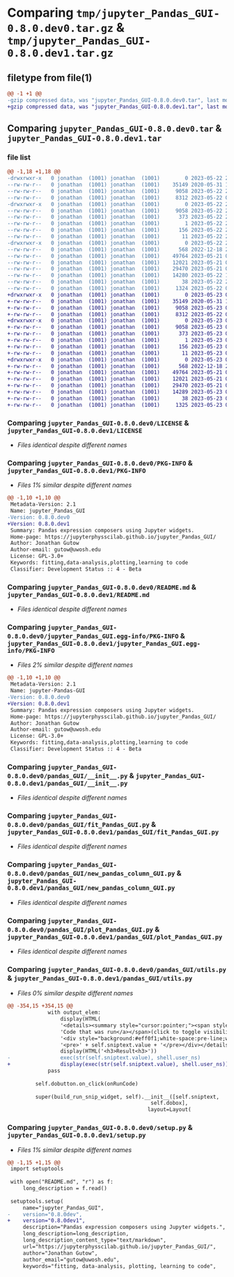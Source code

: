 # Comparing `tmp/jupyter_Pandas_GUI-0.8.0.dev0.tar.gz` & `tmp/jupyter_Pandas_GUI-0.8.0.dev1.tar.gz`

## filetype from file(1)

```diff
@@ -1 +1 @@
-gzip compressed data, was "jupyter_Pandas_GUI-0.8.0.dev0.tar", last modified: Mon May 22 20:04:23 2023, max compression
+gzip compressed data, was "jupyter_Pandas_GUI-0.8.0.dev1.tar", last modified: Tue May 23 00:47:05 2023, max compression
```

## Comparing `jupyter_Pandas_GUI-0.8.0.dev0.tar` & `jupyter_Pandas_GUI-0.8.0.dev1.tar`

### file list

```diff
@@ -1,18 +1,18 @@
-drwxrwxr-x   0 jonathan  (1001) jonathan  (1001)        0 2023-05-22 20:04:23.658833 jupyter_Pandas_GUI-0.8.0.dev0/
--rw-rw-r--   0 jonathan  (1001) jonathan  (1001)    35149 2020-05-31 15:03:56.000000 jupyter_Pandas_GUI-0.8.0.dev0/LICENSE
--rw-rw-r--   0 jonathan  (1001) jonathan  (1001)     9058 2023-05-22 20:04:23.658833 jupyter_Pandas_GUI-0.8.0.dev0/PKG-INFO
--rw-rw-r--   0 jonathan  (1001) jonathan  (1001)     8312 2023-05-22 02:01:29.000000 jupyter_Pandas_GUI-0.8.0.dev0/README.md
-drwxrwxr-x   0 jonathan  (1001) jonathan  (1001)        0 2023-05-22 20:04:23.658833 jupyter_Pandas_GUI-0.8.0.dev0/jupyter_Pandas_GUI.egg-info/
--rw-rw-r--   0 jonathan  (1001) jonathan  (1001)     9058 2023-05-22 20:04:23.000000 jupyter_Pandas_GUI-0.8.0.dev0/jupyter_Pandas_GUI.egg-info/PKG-INFO
--rw-rw-r--   0 jonathan  (1001) jonathan  (1001)      373 2023-05-22 20:04:23.000000 jupyter_Pandas_GUI-0.8.0.dev0/jupyter_Pandas_GUI.egg-info/SOURCES.txt
--rw-rw-r--   0 jonathan  (1001) jonathan  (1001)        1 2023-05-22 20:04:23.000000 jupyter_Pandas_GUI-0.8.0.dev0/jupyter_Pandas_GUI.egg-info/dependency_links.txt
--rw-rw-r--   0 jonathan  (1001) jonathan  (1001)      156 2023-05-22 20:04:23.000000 jupyter_Pandas_GUI-0.8.0.dev0/jupyter_Pandas_GUI.egg-info/requires.txt
--rw-rw-r--   0 jonathan  (1001) jonathan  (1001)       11 2023-05-22 20:04:23.000000 jupyter_Pandas_GUI-0.8.0.dev0/jupyter_Pandas_GUI.egg-info/top_level.txt
-drwxrwxr-x   0 jonathan  (1001) jonathan  (1001)        0 2023-05-22 20:04:23.658833 jupyter_Pandas_GUI-0.8.0.dev0/pandas_GUI/
--rw-rw-r--   0 jonathan  (1001) jonathan  (1001)      568 2022-12-18 21:05:47.000000 jupyter_Pandas_GUI-0.8.0.dev0/pandas_GUI/__init__.py
--rw-rw-r--   0 jonathan  (1001) jonathan  (1001)    49764 2023-05-21 02:08:14.000000 jupyter_Pandas_GUI-0.8.0.dev0/pandas_GUI/fit_Pandas_GUI.py
--rw-rw-r--   0 jonathan  (1001) jonathan  (1001)    12021 2023-05-21 02:08:14.000000 jupyter_Pandas_GUI-0.8.0.dev0/pandas_GUI/new_pandas_column_GUI.py
--rw-rw-r--   0 jonathan  (1001) jonathan  (1001)    29470 2023-05-21 02:08:14.000000 jupyter_Pandas_GUI-0.8.0.dev0/pandas_GUI/plot_Pandas_GUI.py
--rw-rw-r--   0 jonathan  (1001) jonathan  (1001)    14280 2023-05-22 19:12:16.000000 jupyter_Pandas_GUI-0.8.0.dev0/pandas_GUI/utils.py
--rw-rw-r--   0 jonathan  (1001) jonathan  (1001)       38 2023-05-22 20:04:23.658833 jupyter_Pandas_GUI-0.8.0.dev0/setup.cfg
--rw-rw-r--   0 jonathan  (1001) jonathan  (1001)     1324 2023-05-22 02:01:29.000000 jupyter_Pandas_GUI-0.8.0.dev0/setup.py
+drwxrwxr-x   0 jonathan  (1001) jonathan  (1001)        0 2023-05-23 00:47:05.629321 jupyter_Pandas_GUI-0.8.0.dev1/
+-rw-rw-r--   0 jonathan  (1001) jonathan  (1001)    35149 2020-05-31 15:03:56.000000 jupyter_Pandas_GUI-0.8.0.dev1/LICENSE
+-rw-rw-r--   0 jonathan  (1001) jonathan  (1001)     9058 2023-05-23 00:47:05.629321 jupyter_Pandas_GUI-0.8.0.dev1/PKG-INFO
+-rw-rw-r--   0 jonathan  (1001) jonathan  (1001)     8312 2023-05-22 02:01:29.000000 jupyter_Pandas_GUI-0.8.0.dev1/README.md
+drwxrwxr-x   0 jonathan  (1001) jonathan  (1001)        0 2023-05-23 00:47:05.625321 jupyter_Pandas_GUI-0.8.0.dev1/jupyter_Pandas_GUI.egg-info/
+-rw-rw-r--   0 jonathan  (1001) jonathan  (1001)     9058 2023-05-23 00:47:05.000000 jupyter_Pandas_GUI-0.8.0.dev1/jupyter_Pandas_GUI.egg-info/PKG-INFO
+-rw-rw-r--   0 jonathan  (1001) jonathan  (1001)      373 2023-05-23 00:47:05.000000 jupyter_Pandas_GUI-0.8.0.dev1/jupyter_Pandas_GUI.egg-info/SOURCES.txt
+-rw-rw-r--   0 jonathan  (1001) jonathan  (1001)        1 2023-05-23 00:47:05.000000 jupyter_Pandas_GUI-0.8.0.dev1/jupyter_Pandas_GUI.egg-info/dependency_links.txt
+-rw-rw-r--   0 jonathan  (1001) jonathan  (1001)      156 2023-05-23 00:47:05.000000 jupyter_Pandas_GUI-0.8.0.dev1/jupyter_Pandas_GUI.egg-info/requires.txt
+-rw-rw-r--   0 jonathan  (1001) jonathan  (1001)       11 2023-05-23 00:47:05.000000 jupyter_Pandas_GUI-0.8.0.dev1/jupyter_Pandas_GUI.egg-info/top_level.txt
+drwxrwxr-x   0 jonathan  (1001) jonathan  (1001)        0 2023-05-23 00:47:05.629321 jupyter_Pandas_GUI-0.8.0.dev1/pandas_GUI/
+-rw-rw-r--   0 jonathan  (1001) jonathan  (1001)      568 2022-12-18 21:05:47.000000 jupyter_Pandas_GUI-0.8.0.dev1/pandas_GUI/__init__.py
+-rw-rw-r--   0 jonathan  (1001) jonathan  (1001)    49764 2023-05-21 02:08:14.000000 jupyter_Pandas_GUI-0.8.0.dev1/pandas_GUI/fit_Pandas_GUI.py
+-rw-rw-r--   0 jonathan  (1001) jonathan  (1001)    12021 2023-05-21 02:08:14.000000 jupyter_Pandas_GUI-0.8.0.dev1/pandas_GUI/new_pandas_column_GUI.py
+-rw-rw-r--   0 jonathan  (1001) jonathan  (1001)    29470 2023-05-21 02:08:14.000000 jupyter_Pandas_GUI-0.8.0.dev1/pandas_GUI/plot_Pandas_GUI.py
+-rw-rw-r--   0 jonathan  (1001) jonathan  (1001)    14289 2023-05-23 00:40:05.000000 jupyter_Pandas_GUI-0.8.0.dev1/pandas_GUI/utils.py
+-rw-rw-r--   0 jonathan  (1001) jonathan  (1001)       38 2023-05-23 00:47:05.629321 jupyter_Pandas_GUI-0.8.0.dev1/setup.cfg
+-rw-rw-r--   0 jonathan  (1001) jonathan  (1001)     1325 2023-05-23 00:46:37.000000 jupyter_Pandas_GUI-0.8.0.dev1/setup.py
```

### Comparing `jupyter_Pandas_GUI-0.8.0.dev0/LICENSE` & `jupyter_Pandas_GUI-0.8.0.dev1/LICENSE`

 * *Files identical despite different names*

### Comparing `jupyter_Pandas_GUI-0.8.0.dev0/PKG-INFO` & `jupyter_Pandas_GUI-0.8.0.dev1/PKG-INFO`

 * *Files 1% similar despite different names*

```diff
@@ -1,10 +1,10 @@
 Metadata-Version: 2.1
 Name: jupyter_Pandas_GUI
-Version: 0.8.0.dev0
+Version: 0.8.0.dev1
 Summary: Pandas expression composers using Jupyter widgets.
 Home-page: https://jupyterphysscilab.github.io/jupyter_Pandas_GUI/
 Author: Jonathan Gutow
 Author-email: gutow@uwosh.edu
 License: GPL-3.0+
 Keywords: fitting,data-analysis,plotting,learning to code
 Classifier: Development Status :: 4 - Beta
```

### Comparing `jupyter_Pandas_GUI-0.8.0.dev0/README.md` & `jupyter_Pandas_GUI-0.8.0.dev1/README.md`

 * *Files identical despite different names*

### Comparing `jupyter_Pandas_GUI-0.8.0.dev0/jupyter_Pandas_GUI.egg-info/PKG-INFO` & `jupyter_Pandas_GUI-0.8.0.dev1/jupyter_Pandas_GUI.egg-info/PKG-INFO`

 * *Files 2% similar despite different names*

```diff
@@ -1,10 +1,10 @@
 Metadata-Version: 2.1
 Name: jupyter-Pandas-GUI
-Version: 0.8.0.dev0
+Version: 0.8.0.dev1
 Summary: Pandas expression composers using Jupyter widgets.
 Home-page: https://jupyterphysscilab.github.io/jupyter_Pandas_GUI/
 Author: Jonathan Gutow
 Author-email: gutow@uwosh.edu
 License: GPL-3.0+
 Keywords: fitting,data-analysis,plotting,learning to code
 Classifier: Development Status :: 4 - Beta
```

### Comparing `jupyter_Pandas_GUI-0.8.0.dev0/pandas_GUI/__init__.py` & `jupyter_Pandas_GUI-0.8.0.dev1/pandas_GUI/__init__.py`

 * *Files identical despite different names*

### Comparing `jupyter_Pandas_GUI-0.8.0.dev0/pandas_GUI/fit_Pandas_GUI.py` & `jupyter_Pandas_GUI-0.8.0.dev1/pandas_GUI/fit_Pandas_GUI.py`

 * *Files identical despite different names*

### Comparing `jupyter_Pandas_GUI-0.8.0.dev0/pandas_GUI/new_pandas_column_GUI.py` & `jupyter_Pandas_GUI-0.8.0.dev1/pandas_GUI/new_pandas_column_GUI.py`

 * *Files identical despite different names*

### Comparing `jupyter_Pandas_GUI-0.8.0.dev0/pandas_GUI/plot_Pandas_GUI.py` & `jupyter_Pandas_GUI-0.8.0.dev1/pandas_GUI/plot_Pandas_GUI.py`

 * *Files identical despite different names*

### Comparing `jupyter_Pandas_GUI-0.8.0.dev0/pandas_GUI/utils.py` & `jupyter_Pandas_GUI-0.8.0.dev1/pandas_GUI/utils.py`

 * *Files 0% similar despite different names*

```diff
@@ -354,15 +354,15 @@
             with output_elem:
                 display(HTML(
                 '<details><summary style="cursor:pointer;"><span style="font-weight:bold;"><a>' \
                 'Code that was run</a></span>(click to toggle visibility)</summary>' \
                 '<div style="background:#eff0f1;white-space:pre-line;white-space:pre-wrap;">' \
                 '<pre>' + self.sniptext.value + '</pre></div></details>'))
                 display(HTML('<h3>Result<h3>'))
-                exec(str(self.sniptext.value), shell.user_ns)
+                display(exec(str(self.sniptext.value), shell.user_ns))
             pass
 
         self.dobutton.on_click(onRunCode)
 
         super(build_run_snip_widget, self).__init__([self.sniptext,
                                              self.dobox],
                                             layout=Layout(
```

### Comparing `jupyter_Pandas_GUI-0.8.0.dev0/setup.py` & `jupyter_Pandas_GUI-0.8.0.dev1/setup.py`

 * *Files 1% similar despite different names*

```diff
@@ -1,15 +1,15 @@
 import setuptools
 
 with open("README.md", "r") as f:
     long_description = f.read()
 
 setuptools.setup(
     name="jupyter_Pandas_GUI",
-    version="0.8.0dev",
+    version="0.8.0dev1",
     description="Pandas expression composers using Jupyter widgets.",
     long_description=long_description,
     long_description_content_type="text/markdown",
     url="https://jupyterphysscilab.github.io/jupyter_Pandas_GUI/",
     author="Jonathan Gutow",
     author_email="gutow@uwosh.edu",
     keywords="fitting, data-analysis, plotting, learning to code",
```

